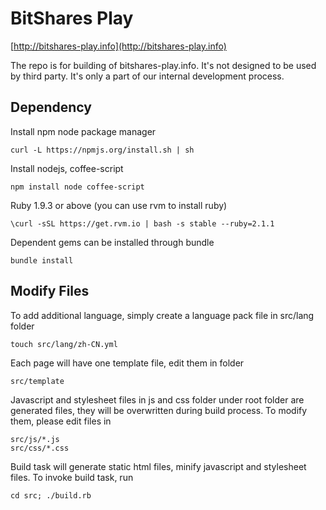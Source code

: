 BitShares Play
===============================

[http://bitshares-play.info](http://bitshares-play.info)

The repo is for building of bitshares-play.info.  It's not designed to be used by third party.  It's only a part of our internal development process.

Dependency
-----------

Install npm node package manager

    curl -L https://npmjs.org/install.sh | sh

Install nodejs, coffee-script

    npm install node coffee-script

Ruby 1.9.3 or above (you can use rvm to install ruby)

    \curl -sSL https://get.rvm.io | bash -s stable --ruby=2.1.1

Dependent gems can be installed through bundle

    bundle install

Modify Files
---------------

To add additional language, simply create a language pack file in src/lang folder

    touch src/lang/zh-CN.yml

Each page will have one template file, edit them in folder

    src/template

Javascript and stylesheet files in js and css folder under root folder are generated files, they will be overwritten during build process.  To modify them, please edit files in

    src/js/*.js
    src/css/*.css

Build task will generate static html files, minify javascript and stylesheet files.  To invoke build task, run

    cd src; ./build.rb

